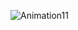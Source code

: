 ![Animation11](https://user-images.githubusercontent.com/85515813/140655686-3b5812f7-f7d9-4d3e-83b2-9d982571e070.gif)
